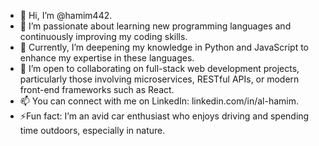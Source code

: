 - 👋 Hi, I’m @hamim442.
- 👀 I’m passionate about learning new programming languages and continuously improving my coding skills.
- 🌱 Currently, I’m deepening my knowledge in Python and JavaScript to enhance my expertise in these languages.
- 💼 I’m open to collaborating on full-stack web development projects, particularly those involving microservices, RESTful APIs, or modern front-end frameworks such as React.
- 📫 You can connect with me on LinkedIn: linkedin.com/in/al-hamim.
- ⚡Fun fact: I’m an avid car enthusiast who enjoys driving and spending time outdoors, especially in nature.



<!---
hamim442/hamim442 is a ✨ special ✨ repository because its `README.md` (this file) appears on your GitHub profile.
You can click the Preview link to take a look at your changes.
--->
